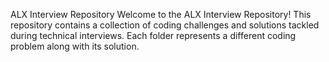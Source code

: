 ALX Interview Repository
Welcome to the ALX Interview Repository! This repository contains a collection of coding challenges and solutions tackled during technical interviews. Each folder represents a different coding problem along with its solution.
